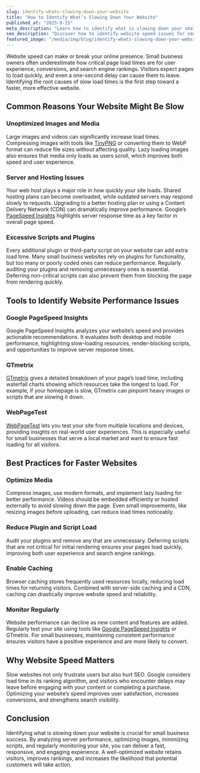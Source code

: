 ```yaml
---
slug: identify-whats-slowing-down-your-website
title: "How to Identify What’s Slowing Down Your Website"
published_at: "2025-9-15"
meta_description: "Learn how to identify what is slowing down your small business website and discover practical tips to improve speed, user experience, and conversions."
seo_description: "Discover how to identify website speed issues for small businesses. Learn practical tips to optimize performance, improve mobile responsiveness, enhance SEO, and boost conversions."
featured_image: "/media/img/blog/identify-whats-slowing-down-your-website.jpg"
---
```


Website speed can make or break your online presence. Small business owners often underestimate how critical page load times are for user experience, conversions, and search engine rankings. Visitors expect pages to load quickly, and even a one-second delay can cause them to leave. Identifying the root causes of slow load times is the first step toward a faster, more effective website.

## Common Reasons Your Website Might Be Slow

### Unoptimized Images and Media
Large images and videos can significantly increase load times. Compressing images with tools like [TinyPNG](https://tinypng.com/) or converting them to WebP format can reduce file sizes without affecting quality. Lazy loading images also ensures that media only loads as users scroll, which improves both speed and user experience.

### Server and Hosting Issues
Your web host plays a major role in how quickly your site loads. Shared hosting plans can become overloaded, while outdated servers may respond slowly to requests. Upgrading to a better hosting plan or using a Content Delivery Network (CDN) can dramatically improve performance. Google’s [PageSpeed Insights](https://developers.google.com/speed/pagespeed/insights/) highlights server response time as a key factor in overall page speed.

### Excessive Scripts and Plugins
Every additional plugin or third-party script on your website can add extra load time. Many small business websites rely on plugins for functionality, but too many or poorly coded ones can reduce performance. Regularly auditing your plugins and removing unnecessary ones is essential. Deferring non-critical scripts can also prevent them from blocking the page from rendering quickly.

## Tools to Identify Website Performance Issues

### Google PageSpeed Insights
Google PageSpeed Insights analyzes your website’s speed and provides actionable recommendations. It evaluates both desktop and mobile performance, highlighting slow-loading resources, render-blocking scripts, and opportunities to improve server response times.

### GTmetrix
[GTmetrix](https://gtmetrix.com/) gives a detailed breakdown of your page’s load time, including waterfall charts showing which resources take the longest to load. For example, if your homepage is slow, GTmetrix can pinpoint heavy images or scripts that are slowing it down.

### WebPageTest
[WebPageTest](https://www.webpagetest.org/) lets you test your site from multiple locations and devices, providing insights on real-world user experiences. This is especially useful for small businesses that serve a local market and want to ensure fast loading for all visitors.

## Best Practices for Faster Websites

### Optimize Media
Compress images, use modern formats, and implement lazy loading for better performance. Videos should be embedded efficiently or hosted externally to avoid slowing down the page. Even small improvements, like resizing images before uploading, can reduce load times noticeably.

### Reduce Plugin and Script Load
Audit your plugins and remove any that are unnecessary. Deferring scripts that are not critical for initial rendering ensures your pages load quickly, improving both user experience and search engine rankings.

### Enable Caching
Browser caching stores frequently used resources locally, reducing load times for returning visitors. Combined with server-side caching and a CDN, caching can drastically improve website speed and reliability.

### Monitor Regularly
Website performance can decline as new content and features are added. Regularly test your site using tools like [Google PageSpeed Insights](https://developers.google.com/speed/pagespeed/insights/) or GTmetrix. For small businesses, maintaining consistent performance ensures visitors have a positive experience and are more likely to convert.

## Why Website Speed Matters
Slow websites not only frustrate users but also hurt SEO. Google considers load time in its ranking algorithm, and visitors who encounter delays may leave before engaging with your content or completing a purchase. Optimizing your website’s speed improves user satisfaction, increases conversions, and strengthens search visibility.

## Conclusion
Identifying what is slowing down your website is crucial for small business success. By analyzing server performance, optimizing images, minimizing scripts, and regularly monitoring your site, you can deliver a fast, responsive, and engaging experience. A well-optimized website retains visitors, improves rankings, and increases the likelihood that potential customers will take action.
